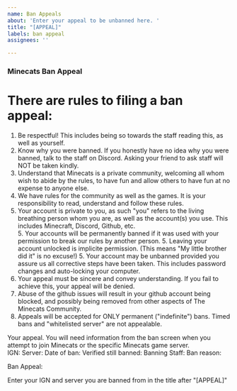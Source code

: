 ```yaml
---
name: Ban Appeals
about: 'Enter your appeal to be unbanned here. '
title: "[APPEAL]"
labels: ban appeal
assignees: ''

---
```


### Minecats Ban Appeal

# There are rules to filing a ban appeal:
1. Be respectful!  This includes being so towards the staff reading this, as well as yourself.
2. Know why you were banned.  If you honestly have no idea why you were banned, talk to the staff on Discord.  Asking your friend to ask staff will NOT be taken kindly. 
3. Understand that Minecats is a private community, welcoming all whom wish to abide by the rules, to have fun and allow others to have fun at no expense to anyone else.
4. We have rules for the community as well as the games. It is your responsibility to read, understand and follow these rules.
5. Your account is private to you, as such "you" refers to the living breathing person whom you are, as well as the account(s) you use.  This includes Minecraft, Discord, Github, etc.  
    5. Your accounts will be permanently banned if it was used with your permission to break our rules by another person. 
    5. Leaving your account unlocked is implicite permission. (This means "My little brother did it" is no excuse!)
    5. Your account may be unbanned provided you assure us all corrective steps have been taken. This includes password changes and auto-locking your computer.
6. Your appeal must be sincere and convey understanding.  If you fail to achieve this, your appeal will be denied.
7. Abuse of the github issues will result in your github account being blocked, and possibly being removed from other aspects of The Minecats Community. 
8. Appeals will be accepted for ONLY permanent ("indefinite") bans. Timed bans and "whitelisted server" are not appealable. 

Your appeal.  You will need information from the ban screen when you attempt to join Minecats or the specific Minecats game server.  
IGN:
Server:
Date of ban:
Verified still banned:
Banning Staff:
Ban reason:

Ban Appeal:

Enter your IGN and server you are banned from in the title after "[APPEAL]"
